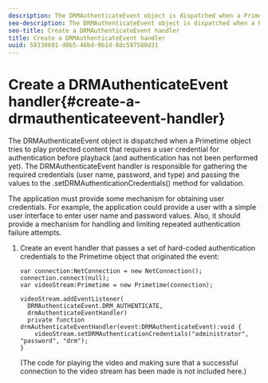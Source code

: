 ```yaml
---
description: The DRMAuthenticateEvent object is dispatched when a Primetime object tries to play protected content that requires a user credential for authentication before playback (and authentication has not been performed yet). The DRMAuthenticateEvent handler is responsible for gathering the required credentials (user name, password, and type) and passing the values to the .setDRMAuthenticationCredentials() method for validation.
seo-description: The DRMAuthenticateEvent object is dispatched when a Primetime object tries to play protected content that requires a user credential for authentication before playback (and authentication has not been performed yet). The DRMAuthenticateEvent handler is responsible for gathering the required credentials (user name, password, and type) and passing the values to the .setDRMAuthenticationCredentials() method for validation.
seo-title: Create a DRMAuthenticateEvent handler
title: Create a DRMAuthenticateEvent handler
uuid: 58330691-d0b5-46bd-9b1d-8dc597580d31
---
```


# Create a DRMAuthenticateEvent handler{#create-a-drmauthenticateevent-handler}

The DRMAuthenticateEvent object is dispatched when a Primetime object tries to play protected content that requires a user credential for authentication before playback (and authentication has not been performed yet). The DRMAuthenticateEvent handler is responsible for gathering the required credentials (user name, password, and type) and passing the values to the .setDRMAuthenticationCredentials() method for validation.

 The application must provide some mechanism for obtaining user credentials. For example, the application could provide a user with a simple user interface to enter user name and password values. Also, it should provide a mechanism for handling and limiting repeated authentication failure attempts. 
1. Create an event handler that passes a set of hard-coded authentication credentials to the Primetime object that originated the event:

   ```
   var connection:NetConnection = new NetConnection();  
   connection.connect(null);  
   var videoStream:Primetime = new Primetime(connection);  
    
   videoStream.addEventListener( 
     DRMAuthenticateEvent.DRM_AUTHENTICATE,  
     drmAuthenticateEventHandler)  
     private function drmAuthenticateEventHandler(event:DRMAuthenticateEvent):void {  
       videoStream.setDRMAuthenticationCredentials("administrator", "password", "drm");  
   } 
   ```

   (The code for playing the video and making sure that a successful connection to the video stream has been made is not included here.)
